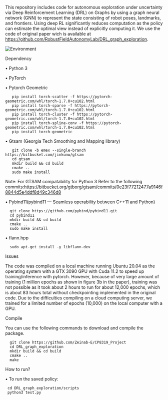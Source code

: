 This repository includes code for autonomous exploration under uncertainty via Deep Reinforcement Learning (DRL) on Graphs by using a graph neural network (GNN) to represent the state consisting of robot
poses, landmarks, and frontiers. Using deep RL significantly reduces computation as the policy can estimate the optimal view instead of explicitly computing it.
We use the code of original paper wich is available at https://github.com/RobustFieldAutonomyLab/DRL_graph_exploration.

![Environment](https://user-images.githubusercontent.com/82809946/115228604-3b8fac00-a127-11eb-96f0-3b98ec3a5e12.png)


 Dependency
 
• Python 3

• PyTorch

• Pytorch Geometric
 
       pip install torch-scatter -f https://pytorch-geometric.com/whl/torch-1.7.0+cu102.html
       pip install torch-sparse -f https://pytorch-geometric.com/whl/torch-1.7.0+cu102.html
       pip install torch-cluster -f https://pytorch-geometric.com/whl/torch-1.7.0+cu102.html
       pip install torch-spline-conv -f https://pytorch-geometric.com/whl/torch-1.7.0+cu102.html
       pip install torch-geometric

• Gtsam (Georgia Tech Smoothing and Mapping library)

       git clone -b emex --single-branch https://bitbucket.com/jinkunw/gtsam
       cd gtsam
       mkdir build && cd build
       cmake ..
       sudo make install
Note: For GTSAM compatability for Python 3 Refer to the following commits:https://bitbucket.org/gtborg/gtsam/commits/0e23f77212477a9146f8844d5e4ddf8d49c346d8

• Pybind11(pybind11 — Seamless operability between C++11 and Python)

      git clone https://github.com/pybind/pybind11.git
      cd pybind11
      mkdir build && cd build
      cmake ..
      sudo make install

• flann.hpp

      sudo apt-get install -y libflann-dev



Issues

The code was compiled on a local machine running Ubuntu 20.04 as the operating system with a GTX 3090 GPU with Cuda 11.2 to speed up training/inference with pytorch. However,
because of very large amount of training (1 million epochs as shown in figure 3b in the paper), training was not possible as it took about 2 hours to run for about 12,000 epochs, which is about 83 hours total without checkpointing implemented in
the original code.
Due to the difficulties compiling on a cloud computing server, we trained for a limited number of epochs (10,000) on the local computer with a GPU.

Compile

You can use the following commands to download and compile the package.

      git clone https://github.com/Zeinab-E/CP8319_Project
      cd DRL_graph_exploration
      mkdir build && cd build
      cmake ..
      make

How to run?

• To run the saved policy:

     cd DRL_graph_exploration/scripts
     python3 test.py
